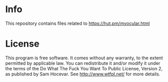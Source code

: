 # Info

This repository contains files related to https://hut.pm/myocular.html

# License

This program is free software. It comes without any warranty, to the extent
permitted by applicable law. You can redistribute it and/or modify it under the
terms of the Do What The Fuck You Want To Public License, Version 2, as
published by Sam Hocevar. See http://www.wtfpl.net/ for more details.
